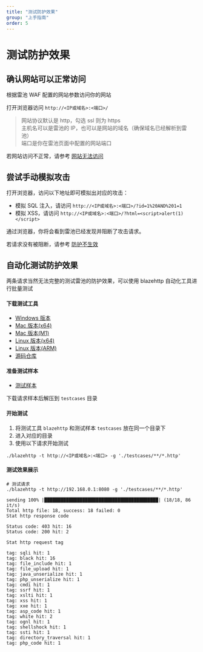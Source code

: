 ```yaml
---
title: "测试防护效果"
group: "上手指南"
order: 5
---
```


# 测试防护效果

## 确认网站可以正常访问

根据雷池 WAF 配置的网站参数访问你的网站

打开浏览器访问 `http://<IP或域名>:<端口>/`

> 网站协议默认是 http，勾选 ssl 则为 https   
> 主机名可以是雷池的 IP，也可以是网站的域名（确保域名已经解析到雷池）  
> 端口是你在雷池页面中配置的网站端口  

若网站访问不正常，请参考 [网站无法访问](/posts/faq_access)

## 尝试手动模拟攻击

打开浏览器，访问以下地址即可模拟出对应的攻击：

- 模拟 SQL 注入，请访问 `http://<IP或域名>:<端口>/?id=1%20AND%201=1`
- 模拟 XSS，请访问 `http://<IP或域名>:<端口>/?html=<script>alert(1)</script>`

通过浏览器，你将会看到雷池已经发现并阻断了攻击请求。

若请求没有被阻断，请参考 [防护不生效](/posts/faq_protection)

## 自动化测试防护效果

两条请求当然无法完整的测试雷池的防护效果，可以使用 blazehttp 自动化工具进行批量测试

#### 下载测试工具

- [Windows 版本](/blazehttp/blazehttp_windows.exe)
- [Mac 版本(x64)](/blazehttp/blazehttp_mac_x64)
- [Mac 版本(M1)](/blazehttp/blazehttp_mac_m1)
- [Linux 版本(x64)](/blazehttp/blazehttp_linux_x64)
- [Linux 版本(ARM)](/blazehttp/blazehttp_linux_arm64)
- [源码仓库](https://github.com/chaitin/blazehttp)

#### 准备测试样本

- [测试样本](/blazehttp/testcases.zip)

下载请求样本后解压到 `testcases` 目录

#### 开始测试

1. 将测试工具 `blazehttp` 和测试样本 `testcases` 放在同一个目录下
2. 进入对应的目录
3. 使用以下请求开始测试

```
./blazehttp -t http://<IP或域名>:<端口> -g './testcases/**/*.http'
```

#### 测试效果展示

```
# 测试请求
./blazehttp -t http://192.168.0.1:8080 -g './testcases/**/*.http'

sending 100% |██████████████████████████████████████████| (18/18, 86 it/s)        
Total http file: 18, success: 18 failed: 0
Stat http response code

Status code: 403 hit: 16
Status code: 200 hit: 2

Stat http request tag

tag: sqli hit: 1
tag: black hit: 16
tag: file_include hit: 1
tag: file_upload hit: 1
tag: java_unserialize hit: 1
tag: php_unserialize hit: 1
tag: cmdi hit: 1
tag: ssrf hit: 1
tag: xslti hit: 1
tag: xss hit: 1
tag: xxe hit: 1
tag: asp_code hit: 1
tag: white hit: 2
tag: ognl hit: 1
tag: shellshock hit: 1
tag: ssti hit: 1
tag: directory_traversal hit: 1
tag: php_code hit: 1
```
